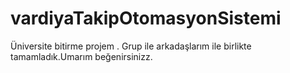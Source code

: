 # vardiyaTakipOtomasyonSistemi
Üniversite bitirme projem . Grup ile arkadaşlarım ile birlikte tamamladık.Umarım beğenirsinizz.
